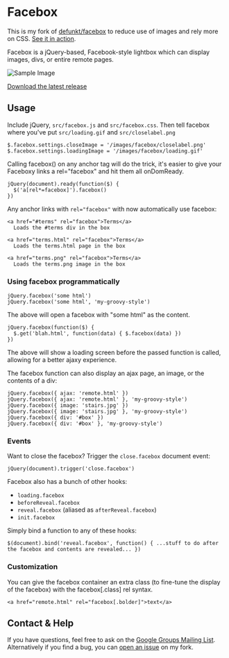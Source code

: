 # Facebox

This is my fork of [defunkt/facebox](http://github.com/defunkt/facebox) to reduce use of images and rely more on CSS. [See it in action](http://kneath.github.com/facebox/examples/).

Facebox is a jQuery-based, Facebook-style lightbox which can display images, divs, or entire remote pages.

![Sample Image](http://share.kyleneath.com/captures/Facebox_1.2-20100417-190352.jpg)

[Download the latest release](http://github.com/kneath/facebox/zipball/cssified)

## Usage

Include jQuery, `src/facebox.js` and `src/facebox.css`. Then tell facebox where you've put `src/loading.gif` and `src/closelabel.png`

    $.facebox.settings.closeImage = '/images/facebox/closelabel.png'
    $.facebox.settings.loadingImage = '/images/facebox/loading.gif'

Calling facebox() on any anchor tag will do the trick, it's easier to give your Faceboxy links a rel="facebox"  and hit them all onDomReady.

    jQuery(document).ready(function($) {
      $('a[rel*=facebox]').facebox()
    })

Any anchor links with `rel="facebox"` with now automatically use facebox:

    <a href="#terms" rel="facebox">Terms</a>
      Loads the #terms div in the box

    <a href="terms.html" rel="facebox">Terms</a>
      Loads the terms.html page in the box

    <a href="terms.png" rel="facebox">Terms</a>
      Loads the terms.png image in the box


### Using facebox programmatically

    jQuery.facebox('some html')
    jQuery.facebox('some html', 'my-groovy-style')

The above will open a facebox with "some html" as the content.

    jQuery.facebox(function($) {
      $.get('blah.html', function(data) { $.facebox(data) })
    })

The above will show a loading screen before the passed function is called,
allowing for a better ajaxy experience.

The facebox function can also display an ajax page, an image, or the contents of a div:

    jQuery.facebox({ ajax: 'remote.html' })
    jQuery.facebox({ ajax: 'remote.html' }, 'my-groovy-style')
    jQuery.facebox({ image: 'stairs.jpg' })
    jQuery.facebox({ image: 'stairs.jpg' }, 'my-groovy-style')
    jQuery.facebox({ div: '#box' })
    jQuery.facebox({ div: '#box' }, 'my-groovy-style')

### Events

Want to close the facebox?  Trigger the `close.facebox` document event:

    jQuery(document).trigger('close.facebox')

Facebox also has a bunch of other hooks:

* `loading.facebox`
* `beforeReveal.facebox`
* `reveal.facebox` (aliased as `afterReveal.facebox`)
* `init.facebox`

Simply bind a function to any of these hooks:

    $(document).bind('reveal.facebox', function() { ...stuff to do after the facebox and contents are revealed... })

### Customization

You can give the facebox container an extra class (to fine-tune the display of the facebox) with the facebox[.class] rel syntax.

    <a href="remote.html" rel="facebox[.bolder]">text</a>

## Contact & Help

If you have questions, feel free to ask on the [Google Groups Mailing List](http://groups.google.com/group/facebox/). Alternatively if you find a bug, you can [open an issue](http://github.com/kneath/facebox/issues) on my fork.
